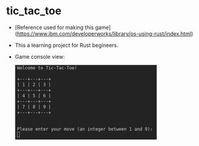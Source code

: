 # tic_tac_toe
-   [Reference used for making this game] (https://www.ibm.com/developerworks/library/os-using-rust/index.html)

-   This a learning project for Rust begineers.

-   Game console view:

    ![Game Console View](src/common/images/game-console-screen.png)